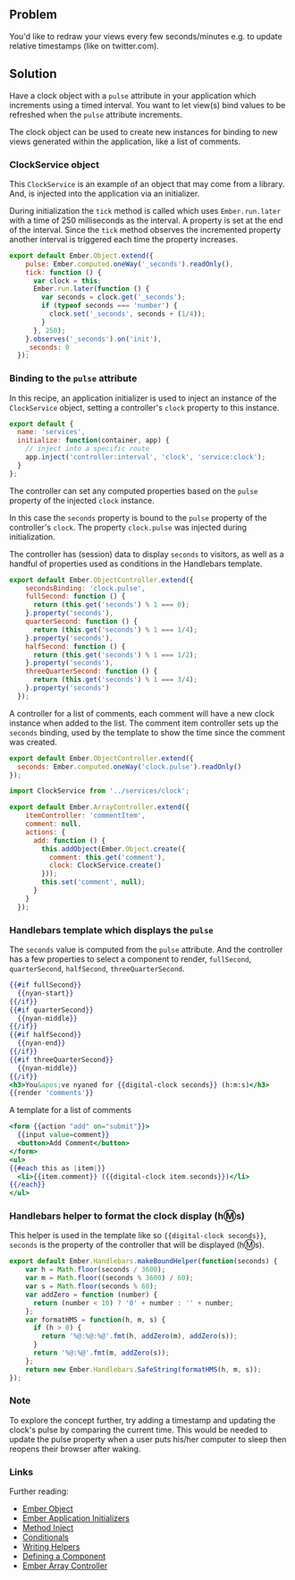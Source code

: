 ## Problem
You'd like to redraw your views every few seconds/minutes e.g. to update
relative timestamps (like on twitter.com).

## Solution
Have a clock object with a `pulse` attribute in your application which
increments using a timed interval. You want to let view(s) bind values to be
refreshed when the `pulse` attribute increments.

The clock object can be used to create new instances for binding to new views
generated within the application, like a list of comments.

<!---## Discussion

<a class="jsbin-embed" href="http://jsbin.com/jihivevafo/1/edit?output">
Cookbook: Continuous Redrawing of Views
</a><script src="http://static.jsbin.com/js/embed.js"></script>-->

### ClockService object

This `ClockService` is an example of an object that may come from a library.
And, is injected into the application via an initializer.

During initialization the `tick` method is called which uses `Ember.run.later`
with a time of 250 milliseconds as the interval. A property is set at the end
of the interval. Since the `tick` method observes the incremented property
another interval is triggered each time the property increases.

```app/services/clock.js
export default Ember.Object.extend({
    pulse: Ember.computed.oneWay('_seconds').readOnly(),
    tick: function () {
      var clock = this;
      Ember.run.later(function () {
        var seconds = clock.get('_seconds');
        if (typeof seconds === 'number') {
          clock.set('_seconds', seconds + (1/4));
        }
      }, 250);
    }.observes('_seconds').on('init'),
    _seconds: 0
  });
```

### Binding to the `pulse` attribute

In this recipe, an application initializer is used to inject an instance of the
`ClockService` object, setting a controller's `clock` property to this instance.

```app/initializers/services.js
export default {
  name: 'services',
  initialize: function(container, app) {
    // inject into a specific route
    app.inject('controller:interval', 'clock', 'service:clock');
  }
};
```

The controller can set any computed properties based on the `pulse` property of
the injected `clock` instance.

In this case the `seconds` property is bound to the `pulse` property of the
controller's `clock`. The property `clock.pulse` was injected during
initialization.

The controller has (session) data to display `seconds` to visitors, as well as
a handful of properties used as conditions in the Handlebars template.

```app/controllers/interval.js
export default Ember.ObjectController.extend({
    secondsBinding: 'clock.pulse',
    fullSecond: function () {
      return (this.get('seconds') % 1 === 0);
    }.property('seconds'),
    quarterSecond: function () {
      return (this.get('seconds') % 1 === 1/4);
    }.property('seconds'),
    halfSecond: function () {
      return (this.get('seconds') % 1 === 1/2);
    }.property('seconds'),
    threeQuarterSecond: function () {
      return (this.get('seconds') % 1 === 3/4);
    }.property('seconds')
  });
```

A controller for a list of comments, each comment will have a new clock
instance when added to the list. The comment item controller sets up
the `seconds` binding, used by the template to show the time since the
comment was created.

```app/controllers/comment-item.js
export default Ember.ObjectController.extend({
  seconds: Ember.computed.oneWay('clock.pulse').readOnly()
});
```

```app/controllers/comments.js
import ClockService from '../services/clock';

export default Ember.ArrayController.extend({
    itemController: 'commentItem',
    comment: null,
    actions: {
      add: function () {
        this.addObject(Ember.Object.create({
          comment: this.get('comment'),
          clock: ClockService.create()
        }));
        this.set('comment', null);
      }
    }
  });
```

### Handlebars template which displays the `pulse`

The `seconds` value is computed from the `pulse` attribute. And the controller
has a few properties to select a component to render, `fullSecond`,
`quarterSecond`, `halfSecond`, `threeQuarterSecond`.

```app/templates/interval.hbs
{{#if fullSecond}}
  {{nyan-start}}
{{/if}}
{{#if quarterSecond}}
  {{nyan-middle}}
{{/if}}
{{#if halfSecond}}
  {{nyan-end}}
{{/if}}
{{#if threeQuarterSecond}}
  {{nyan-middle}}
{{/if}}
<h3>You&apos;ve nyaned for {{digital-clock seconds}} (h:m:s)</h3>
{{render 'comments'}}
```

A template for a list of comments
```app/templates/comments.hbs
<form {{action "add" on="submit"}}>
  {{input value=comment}}
  <button>Add Comment</button>
</form>
<ul>
{{#each this as |item|}}
  <li>{{item.comment}} ({{digital-clock item.seconds}})</li>
{{/each}}
</ul>
```

### Handlebars helper to format the clock display (h:m:s)

This helper is used in the template like so `{{digital-clock seconds}}`,
`seconds` is the property of the controller that will be displayed (h:m:s).

```app/helpers/digital-clock.js
export default Ember.Handlebars.makeBoundHelper(function(seconds) {
    var h = Math.floor(seconds / 3600);
    var m = Math.floor((seconds % 3600) / 60);
    var s = Math.floor(seconds % 60);
    var addZero = function (number) {
      return (number < 10) ? '0' + number : '' + number;
    };
    var formatHMS = function(h, m, s) {
      if (h > 0) {
        return '%@:%@:%@'.fmt(h, addZero(m), addZero(s));
      }
      return '%@:%@'.fmt(m, addZero(s));
    };
    return new Ember.Handlebars.SafeString(formatHMS(h, m, s));
});
```

### Note

To explore the concept further, try adding a timestamp and updating the clock's
pulse by comparing the current time. This would be needed to update the pulse
property when a user puts his/her computer to sleep then reopens their browser
after waking.

### Links

<!---The source code:

* <http://jsbin.com/jihivevafo/1/edit?html,js,output>-->

Further reading:

* [Ember Object](http://emberjs.com/api/classes/Ember.Object.html)
* [Ember Application Initializers](http://emberjs.com/api/classes/Ember.Application.html#toc_initializers)
* [Method Inject](http://emberjs.com/api/classes/Ember.Application.html#method_inject)
* [Conditionals](../../templates/conditionals/)
* [Writing Helpers](../../templates/writing-helpers/)
* [Defining a Component](../../components/defining-a-component/)
* [Ember Array Controller](http://emberjs.com/api/classes/Ember.ArrayController.html)
